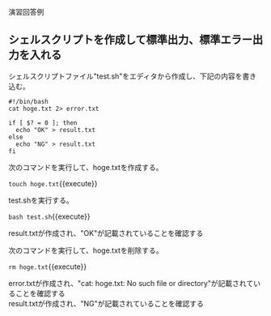 演習回答例  
## シェルスクリプトを作成して標準出力、標準エラー出力を入れる  
シェルスクリプトファイル"test.sh"をエディタから作成し、下記の内容を書き込む。  

```
#!/bin/bash
cat hoge.txt 2> error.txt

if [ $? = 0 ]; then
  echo "OK" > result.txt
else
  echo "NG" > result.txt
fi
```

次のコマンドを実行して、hoge.txtを作成する。  

`touch hoge.txt`{{execute}}

test.shを実行する。  

`bash test.sh`{{execute}}

result.txtが作成され、"OK"が記載されていることを確認する  


次のコマンドを実行して、hoge.txtを削除する。  

`rm hoge.txt`{{execute}}

error.txtが作成され、"cat: hoge.txt: No such file or directory"が記載されていることを確認する  
result.txtが作成され、"NG"が記載されていることを確認する  